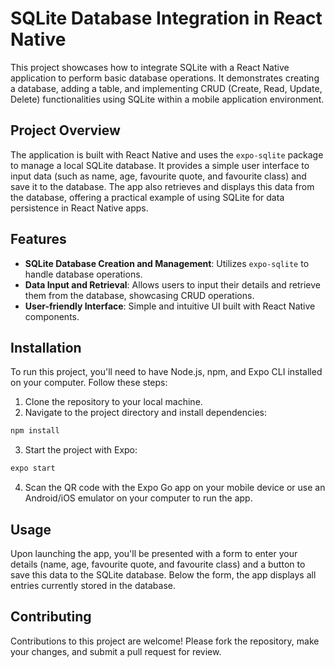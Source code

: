 # SQLite Database Integration in React Native

This project showcases how to integrate SQLite with a React Native application to perform basic database operations. It demonstrates creating a database, adding a table, and implementing CRUD (Create, Read, Update, Delete) functionalities using SQLite within a mobile application environment.

## Project Overview

The application is built with React Native and uses the `expo-sqlite` package to manage a local SQLite database. It provides a simple user interface to input data (such as name, age, favourite quote, and favourite class) and save it to the database. The app also retrieves and displays this data from the database, offering a practical example of using SQLite for data persistence in React Native apps.

## Features

- **SQLite Database Creation and Management**: Utilizes `expo-sqlite` to handle database operations.
- **Data Input and Retrieval**: Allows users to input their details and retrieve them from the database, showcasing CRUD operations.
- **User-friendly Interface**: Simple and intuitive UI built with React Native components.

## Installation

To run this project, you'll need to have Node.js, npm, and Expo CLI installed on your computer. Follow these steps:

1. Clone the repository to your local machine.
2. Navigate to the project directory and install dependencies:

```bash
npm install
```

3. Start the project with Expo:

```bash
expo start
```

4. Scan the QR code with the Expo Go app on your mobile device or use an Android/iOS emulator on your computer to run the app.

## Usage

Upon launching the app, you'll be presented with a form to enter your details (name, age, favourite quote, and favourite class) and a button to save this data to the SQLite database. Below the form, the app displays all entries currently stored in the database.

## Contributing

Contributions to this project are welcome! Please fork the repository, make your changes, and submit a pull request for review.

